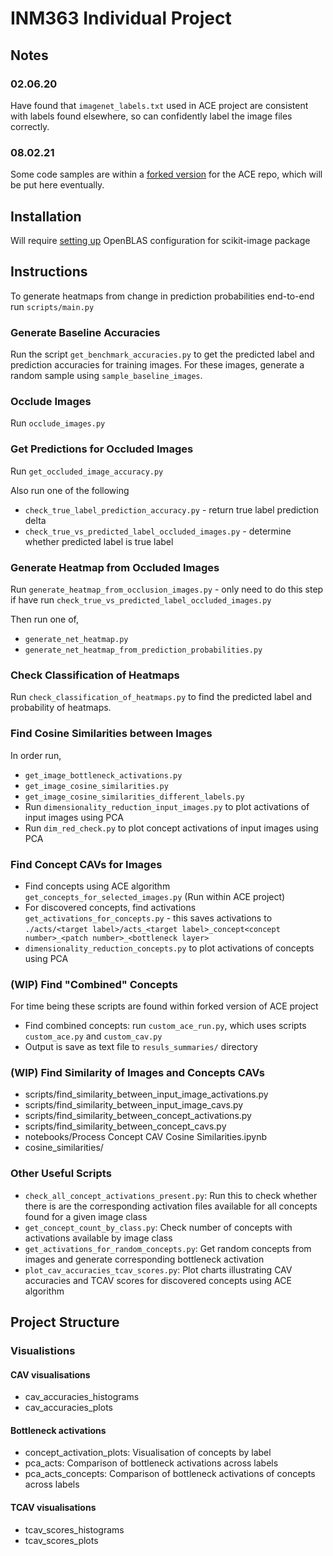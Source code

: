 # INM363 Individual Project

## Notes

### 02.06.20

Have found that `imagenet_labels.txt` used in ACE project are consistent with labels found elsewhere, so can confidently label the image files correctly.

### 08.02.21

Some code samples are within a [forked version](https://github.com/tpgmartin/ACE/tree/test-run) for the ACE repo, which will be put here eventually.

## Installation

Will require [setting up](https://stackoverflow.com/questions/11443302/compiling-numpy-with-openblas-integration) OpenBLAS configuration for scikit-image package

## Instructions

To generate heatmaps from change in prediction probabilities end-to-end run `scripts/main.py`

### Generate Baseline Accuracies

Run the script `get_benchmark_accuracies.py` to get the predicted label and prediction accuracies for training images. For these images, generate a random sample using `sample_baseline_images`.

### Occlude Images

Run `occlude_images.py`

### Get Predictions for Occluded Images

Run `get_occluded_image_accuracy.py`

Also run one of the following
* `check_true_label_prediction_accuracy.py` - return true label prediction delta
* `check_true_vs_predicted_label_occluded_images.py` - determine whether predicted label is true label

### Generate Heatmap from Occluded Images

Run `generate_heatmap_from_occlusion_images.py` - only need to do this step if have run `check_true_vs_predicted_label_occluded_images.py`

Then run one of,
* `generate_net_heatmap.py`
* `generate_net_heatmap_from_prediction_probabilities.py`

### Check Classification of Heatmaps

Run `check_classification_of_heatmaps.py` to find the predicted label and probability of heatmaps.

### Find Cosine Similarities between Images

In order run,
* `get_image_bottleneck_activations.py`
* `get_image_cosine_similarities.py`
* `get_image_cosine_similarities_different_labels.py`
* Run `dimensionality_reduction_input_images.py` to plot activations of input images using PCA
* Run `dim_red_check.py` to plot concept activations of input images using PCA

### Find Concept CAVs for Images

* Find concepts using ACE algorithm `get_concepts_for_selected_images.py` (Run within ACE project)
* For discovered concepts, find activations `get_activations_for_concepts.py` - this saves activations to `./acts/<target label>/acts_<target label>_concept<concept number>_<patch number>_<bottleneck layer>`
* `dimensionality_reduction_concepts.py` to plot activations of concepts using PCA

### (WIP) Find "Combined" Concepts

For time being these scripts are found within forked version of ACE project

* Find combined concepts: run `custom_ace_run.py`, which uses scripts `custom_ace.py` and `custom_cav.py`
* Output is save as text file to `resuls_summaries/` directory

### (WIP) Find Similarity of Images and Concepts CAVs

* scripts/find_similarity_between_input_image_activations.py
* scripts/find_similarity_between_input_image_cavs.py
* scripts/find_similarity_between_concept_activations.py
* scripts/find_similarity_between_concept_cavs.py
* notebooks/Process Concept CAV Cosine Similarities.ipynb
* cosine_similarities/

### Other Useful Scripts

* `check_all_concept_activations_present.py`: Run this to check whether there is are the corresponding activation files available for all concepts found for a given image class
* `get_concept_count_by_class.py`: Check number of concepts with activations available by image class
* `get_activations_for_random_concepts.py`: Get random concepts from images and generate corresponding bottleneck activation
* `plot_cav_accuracies_tcav_scores.py`: Plot charts illustrating CAV accuracies and TCAV scores for discovered concepts using ACE algorithm

## Project Structure

### Visualistions

#### CAV visualisations
* cav_accuracies_histograms
* cav_accuracies_plots

#### Bottleneck activations
* concept_activation_plots: Visualisation of concepts by label
* pca_acts: Comparison of bottleneck activations across labels
* pca_acts_concepts: Comparison of bottleneck activations of concepts across labels

#### TCAV visualisations
* tcav_scores_histograms
* tcav_scores_plots
